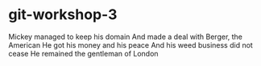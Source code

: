 # git-workshop-3
Mickey managed to keep his domain 
And made a deal with Berger, the American 
He got his money and his peace And his weed business did not cease 
He remained the gentleman of London